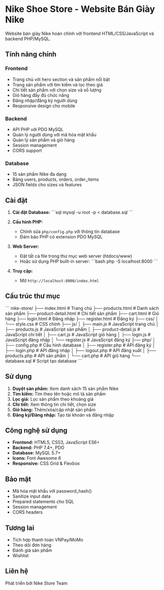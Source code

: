 # Nike Shoe Store - Website Bán Giày Nike

Website bán giày Nike hoàn chỉnh với frontend HTML/CSS/JavaScript và backend PHP/MySQL.

## Tính năng chính

### Frontend
- Trang chủ với hero section và sản phẩm nổi bật
- Trang sản phẩm với tìm kiếm và lọc theo giá
- Chi tiết sản phẩm với chọn size và số lượng
- Giỏ hàng đầy đủ chức năng
- Đăng nhập/đăng ký người dùng
- Responsive design cho mobile

### Backend
- API PHP với PDO MySQL
- Quản lý người dùng với mã hóa mật khẩu
- Quản lý sản phẩm và giỏ hàng
- Session management
- CORS support

### Database
- 15 sản phẩm Nike đa dạng
- Bảng users, products, orders, order_items
- JSON fields cho sizes và features

## Cài đặt

1. **Cài đặt Database:**
   \`\`\`sql
   mysql -u root -p < database.sql
   \`\`\`

2. **Cấu hình PHP:**
   - Chỉnh sửa `php/config.php` với thông tin database
   - Đảm bảo PHP có extension PDO MySQL

3. **Web Server:**
   - Đặt tất cả file trong thư mục web server (htdocs/www)
   - Hoặc sử dụng PHP built-in server:
   \`\`\`bash
   php -S localhost:8000
   \`\`\`

4. **Truy cập:**
   - Mở `http://localhost:8000/index.html`

## Cấu trúc thư mục

\`\`\`
nike-store/
├── index.html              # Trang chủ
├── products.html           # Danh sách sản phẩm
├── product-detail.html     # Chi tiết sản phẩm
├── cart.html              # Giỏ hàng
├── login.html             # Đăng nhập
├── register.html          # Đăng ký
├── css/
│   └── style.css          # CSS chính
├── js/
│   ├── main.js            # JavaScript trang chủ
│   ├── products.js        # JavaScript sản phẩm
│   ├── product-detail.js  # JavaScript chi tiết
│   ├── cart.js            # JavaScript giỏ hàng
│   ├── login.js           # JavaScript đăng nhập
│   └── register.js        # JavaScript đăng ký
├── php/
│   ├── config.php         # Cấu hình database
│   ├── register.php       # API đăng ký
│   ├── login.php          # API đăng nhập
│   ├── logout.php         # API đăng xuất
│   ├── products.php       # API sản phẩm
│   └── cart.php           # API giỏ hàng
└── database.sql           # Script tạo database
\`\`\`

## Sử dụng

1. **Duyệt sản phẩm:** Xem danh sách 15 sản phẩm Nike
2. **Tìm kiếm:** Tìm theo tên hoặc mô tả sản phẩm
3. **Lọc giá:** Lọc sản phẩm theo khoảng giá
4. **Chi tiết:** Xem thông tin chi tiết, chọn size
5. **Giỏ hàng:** Thêm/xóa/cập nhật sản phẩm
6. **Đăng ký/Đăng nhập:** Tạo tài khoản và đăng nhập

## Công nghệ sử dụng

- **Frontend:** HTML5, CSS3, JavaScript ES6+
- **Backend:** PHP 7.4+, PDO
- **Database:** MySQL 5.7+
- **Icons:** Font Awesome 6
- **Responsive:** CSS Grid & Flexbox

## Bảo mật

- Mã hóa mật khẩu với password_hash()
- Sanitize input data
- Prepared statements cho SQL
- Session management
- CORS headers

## Tương lai

- Tích hợp thanh toán VNPay/MoMo
- Theo dõi đơn hàng
- Đánh giá sản phẩm
- Wishlist

## Liên hệ

Phát triển bởi Nike Store Team
